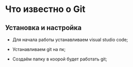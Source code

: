 # Что известно о Git

## Установка и настройка

* Для начала работы устанавливаем visual studio code;

* Устанавливаем git на пк;

* Создаём папку в коорой будет работать git;


